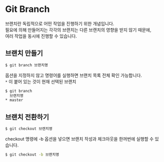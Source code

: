 # Git Branch

브랜치란 독립적으로 어떤 작업을 진행하기 위한 개념입니다.  
필요에 의해 만들어지는 각각의 브랜치는 다른 브랜치의 영향을 받지 않기 때문에,  
여러 작업을 동시에 진행할 수 있습니다.

## 브랜치 만들기
```Bash
$ git branch 브랜치명
```

옵션을 지정하지 않고 명령어를 실행하면 브랜치 목록 전체 확인 가능합니다.  
`*` 이 붙어 있는 것이 현재 선택된 브랜치

```Bash
$ git branch
  브랜치명
* master
```

## 브랜치 전환하기
```Bash
$ git checkout 브랜치명
```

checkout 명령에 -b 옵션을 넣으면 브랜치 작성과 체크아웃을 한꺼번에 실행할 수 있습니다.
```Bash
$ git checkout -b 브랜치명
```

